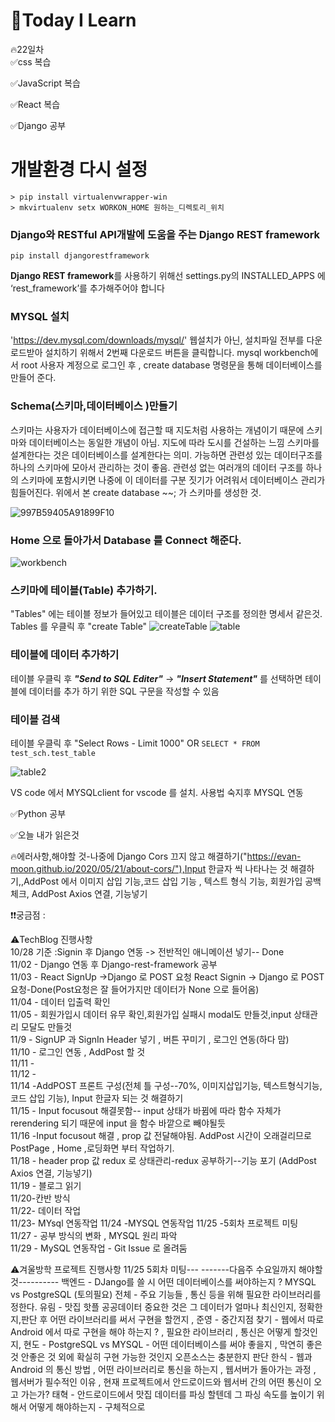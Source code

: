 
# 🎃Today I Learn  
🔥22일차  
✅css 복습  

  

✅JavaScript 복습  


✅React 복습  

✅Django 공부  
# 개발환경 다시 설정
    > pip install virtualenvwrapper-win
    > mkvirtualenv setx WORKON_HOME 원하는_디렉토리_위치
 ### Django와 RESTful API개발에 도움을 주는 Django REST framework
`pip install djangorestframework`

**Django REST framework**를 사용하기 위해선 settings.py의 INSTALLED_APPS 에 ‘rest_framework’를 추가해주어야 합니다
### MYSQL 설치
'https://dev.mysql.com/downloads/mysql/'
웹설치가 아닌, 설치파일 전부를 다운로드받아 설치하기 위해서 2번째 다운로드 버튼을 클릭합니다. 
mysql workbench에서 root 사용자 계정으로 로그인 후 , create database 명령문을 통해 데이터베이스를 만들어 준다. 
### Schema(스키마,데이터베이스 )만들기
스키마는 사용자가 데이터베이스에 접근할 때 지도처럼 사용하는 개념이기 때문에 스키마와 데이터베이스는 동일한 개념이 아님. 지도에 따라 도시를 건설하는 느낌 스키마를 설계한다는 것은 데이터베이스를 설계한다는 의미.
가능하면 관련성 있는 데이터구조를 하나의 스키마에 모아서 관리하는 것이 좋음. 관련성 없는 여러개의 데이터 구조를 하나의 스키마에 포함시키면 나중에 이 데이터를 구분 짓기가 어려워서 데이터베이스 관리가 힘들어진다.
위에서 본  create database ~~; 가 스키마를 생성한 것.

![997B59405A91899F10](https://user-images.githubusercontent.com/48875061/100540130-ae82ae00-327e-11eb-933b-8098ae0c500b.png)
### Home 으로 돌아가서 Database 를 Connect 해준다.
![workbench](https://user-images.githubusercontent.com/48875061/100540353-403eeb00-3280-11eb-95ea-433550cc5484.PNG)
### 스키마에 테이블(Table) 추가하기.
"Tables" 에는 테이블 정보가 들어있고 테이블은 데이터 구조를 정의한 명세서 같은것.
Tables 를 우클릭 후 "create Table"
![createTable](https://user-images.githubusercontent.com/48875061/100540591-86487e80-3281-11eb-86b5-4b9729b6b683.PNG)
![table](https://user-images.githubusercontent.com/48875061/100540662-ee976000-3281-11eb-9f9e-774f10692ff5.PNG)
### 테이블에 데이터 추가하기
테이블 우클릭 후 **_"Send to SQL Editer"_** -> **_"Insert Statement"_** 를 선택하면 테이블에 데이터를 추가 하기 위한  SQL 구문을 작성할 수 있음
### 테이블 검색
테이블 우클릭 후 "Select Rows - Limit 1000" OR `SELECT * FROM test_sch.test_table`

![table2](https://user-images.githubusercontent.com/48875061/100541144-3075d580-3285-11eb-9303-2caaa5b5ea5f.PNG)





VS code 에서  MYSQLclient for vscode 를 설치. 사용법 숙지후 MYSQL 연동






✅Python 공부  


✅오늘 내가 읽은것  







🔥에러사항,해야할 것-나중에 Django Cors 끄지 않고 해결하기("https://evan-moon.github.io/2020/05/21/about-cors/"),Input 한글자 씩 나타나는 것 해결하기,,AddPost 에서 이미지 삽입 기능,코드 삽입 기능 , 텍스트 형식 기능, 회원가입 공백 체크, AddPost Axios 연결, 기능넣기



❗️❗️궁금점 :   

⚠️TechBlog 진행사항  
10/28 기준 :Signin  후 Django 연동 -> 전반적인 애니메이션 넣기-- Done  
11/02 - Django 연동 후 Django-rest-framework 공부  
11/03 - React SignUp ->Django 로 POST 요청 React Signin -> Django 로 POST 요청-Done(Post요청은 잘 들어가지만 데이터가 None 으로 들어옴)  
11/04 - 데이터 입출력 확인  
11/05 - 회원가입시 데이터 유무 확인,회원가입 실패시 modal도 만들것,input 상태관리 모달도 만들것  
11/9 - SignUP  과 SignIn Header 넣기 , 버튼 꾸미기 , 로그인 연동(하다 맘)  
11/10 - 로그인 연동 , AddPost 할 것    
11/11 -   
11/12 -  
11/14 -AddPOST 프론트 구성(전체 틀 구성--70%, 이미지삽입기능, 텍스트형식기능, 코드 삽입 기능), Input 한글자 되는 것 해결하기  
11/15 - Input focusout 해결못함-- input 상태가 바뀜에 따라 함수 자체가 rerendering 되기 때문에 input 을 함수 바깥으로 빼야될듯  
11/16 -Input focusout 해결 , prop 값 전달해야됨.
AddPost 시간이 오래걸리므로 PostPage , Home ,로딩화면 부터 작업하기.  
11/18 - header prop 값 redux 로 상태관리-redux 공부하기--기능 포기 (AddPost Axios 연결, 기능넣기)  
11/19 - 블로그 읽기  
11/20-칸반 방식  
11/22- 데이터 작업  
11/23- MYsql 연동작업
11/24 -MYSQL 연동작업 
11/25 -5회차 프로젝트 미팅  
11/27 - 공부 방식의 변화 , MYSQL 원리 파악  
11/29 - MySQL 연동작업 - Git Issue 로 올려둠




⚠️겨울방학 프로젝트 진행사항 
11/25 5회차 미팅---
-------다음주 수요일까지 해야할 것----------
백엔드 - DJango를 쓸 시 어떤 데이터베이스를 써야하는지 ?
MYSQL vs PostgreSQL (토의필요)
전체 - 주요 기능들 , 통신 등을 위해 필요한 라이브러리를 정한다.
유림 - 맛집 핫플 공공데이터
         중요한 것은 그 데이터가 얼마나 최신인지, 정확한지,판단 후
         어떤 라이브러리를 써서 구현을 할껀지 ,
준영 - 중간지점 찾기 - 웹에서 따로 Android 에서 따로 구현을 해야 하는지 ? , 필요한 라이브러리 , 통신은 어떻게 할것인지,
현도 - PostgreSQL vs MYSQL - 어떤 데이터베이스를 써야 좋을지 , 막연히 좋은것 안좋은 것 외에 확실히 구현 가능한 것인지 오픈소스는 충분한지 판단
한식 -   웹과 Android 의 통신 방법 , 어떤 라이브러리로 통신을 하는지 , 웹서버가 돌아가는 과정 , 웹서버가 필수적인 이유 , 현재 프로젝트에서 안드로이드와 웹서버 간의  어떤 통신이 오고 가는가?
태혁 - 안드로이드에서 맛집 데이터를 파싱 할텐데 그 파싱 속도를 높이기 위해서 어떻게 해야하는지 - 구체적으로 











